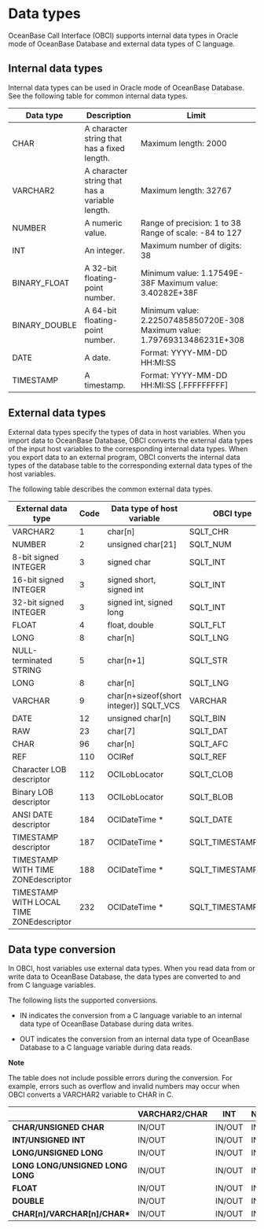 Data types 
===============================



OceanBase Call Interface (OBCI) supports internal data types in Oracle mode of OceanBase Database and external data types of C language. 

Internal data types 
----------------------------

Internal data types can be used in Oracle mode of OceanBase Database. See the following table for common internal data types.


|   Data type   |                  Description                   |                                           Limit                                            |
|---------------|------------------------------------------------|--------------------------------------------------------------------------------------------|
| CHAR          | A character string that has a fixed length.    | Maximum length: 2000                                                                       |
| VARCHAR2      | A character string that has a variable length. | Maximum length: 32767                                                                      |
| NUMBER        | A numeric value.                               | Range of precision: 1 to 38  Range of scale: -84 to 127                    |
| INT           | An integer.                                    | Maximum number of digits: 38                                                               |
| BINARY_FLOAT  | A 32-bit floating-point number.                | Minimum value: 1.17549E-38F  Maximum value: 3.40282E+38F                   |
| BINARY_DOUBLE | A 64-bit floating-point number.                | Minimum value: 2.22507485850720E-308  Maximum value: 1.79769313486231E+308 |
| DATE          | A date.                                        | Format: YYYY-MM-DD HH:MI:SS                                                                |
| TIMESTAMP     | A timestamp.                                   | Format: YYYY-MM-DD HH:MI:SS \[.FFFFFFFFF\]                                                 |



External data types 
----------------------------

External data types specify the types of data in host variables. When you import data to OceanBase Database, OBCI converts the external data types of the input host variables to the corresponding internal data types. When you export data to an external program, OBCI converts the internal data types of the database table to the corresponding external data types of the host variables. 

The following table describes the common external data types.


|            External data type            | Code |        Data type of host variable        |     OBCI type      |
|------------------------------------------|------|------------------------------------------|--------------------|
| VARCHAR2                                 | 1    | char\[n\]                                | SQLT_CHR           |
| NUMBER                                   | 2    | unsigned char\[21\]                      | SQLT_NUM           |
| 8-bit signed INTEGER                     | 3    | signed char                              | SQLT_INT           |
| 16-bit signed INTEGER                    | 3    | signed short, signed int                 | SQLT_INT           |
| 32-bit signed INTEGER                    | 3    | signed int, signed long                  | SQLT_INT           |
| FLOAT                                    | 4    | float, double                            | SQLT_FLT           |
| LONG                                     | 8    | char\[n\]                                | SQLT_LNG           |
| NULL-terminated STRING                   | 5    | char\[n+1\]                              | SQLT_STR           |
| LONG                                     | 8    | char\[n\]                                | SQLT_LNG           |
| VARCHAR                                  | 9    | char\[n+sizeof(short integer)\] SQLT_VCS | VARCHAR            |
| DATE                                     | 12   | unsigned char\[n\]                       | SQLT_BIN           |
| RAW                                      | 23   | char\[7\]                                | SQLT_DAT           |
| CHAR                                     | 96   | char\[n\]                                | SQLT_AFC           |
| REF                                      | 110  | OCIRef                                   | SQLT_REF           |
| Character LOB descriptor                 | 112  | OCILobLocator                            | SQLT_CLOB          |
| Binary LOB descriptor                    | 113  | OCILobLocator                            | SQLT_BLOB          |
| ANSI DATE descriptor                     | 184  | OCIDateTime \*                           | SQLT_DATE          |
| TIMESTAMP descriptor                     | 187  | OCIDateTime \*                           | SQLT_TIMESTAMP     |
| TIMESTAMP WITH TIME ZONEdescriptor       | 188  | OCIDateTime \*                           | SQLT_TIMESTAMP_TZ  |
| TIMESTAMP WITH LOCAL TIME ZONEdescriptor | 232  | OCIDateTime \*                           | SQLT_TIMESTAMP_LTZ |





Data type conversion 
-----------------------------

In OBCI, host variables use external data types. When you read data from or write data to OceanBase Database, the data types are converted to and from C language variables. 

The following lists the supported conversions.

* IN indicates the conversion from a C language variable to an internal data type of OceanBase Database during data writes.

  

* OUT indicates the conversion from an internal data type of OceanBase Database to a C language variable during data reads.

  



**Note**



The table does not include possible errors during the conversion. For example, errors such as overflow and invalid numbers may occur when OBCI converts a VARCHAR2 variable to CHAR in C.


|                                   | **VARCHAR2/CHAR** | **INT** | **NUMBER** | **FLOAT** | **BINARY_FLOAT** | **BINARY_DOUBLE** | **DATE** | **TIMESTAMP** |
|-----------------------------------|-------------------|---------|------------|-----------|------------------|-------------------|----------|---------------|
| **CHAR/UNSIGNED CHAR**            | IN/OUT            | IN/OUT  | IN/OUT     | IN/OUT    | IN/OUT           | IN/OUT            |          |               |
| **INT/UNSIGNED INT**              | IN/OUT            | IN/OUT  | IN/OUT     | IN/OUT    | IN/OUT           | IN/OUT            |          |               |
| **LONG/UNSIGNED LONG**            | IN/OUT            | IN/OUT  | IN/OUT     | IN/OUT    | IN/OUT           | IN/OUT            |          |               |
| **LONG LONG/UNSIGNED LONG LONG**  | IN/OUT            | IN/OUT  | IN/OUT     | IN/OUT    | IN/OUT           | IN/OUT            |          |               |
| **FLOAT**                         | IN/OUT            | IN/OUT  | IN/OUT     | IN/OUT    | IN/OUT           | IN/OUT            |          |               |
| **DOUBLE**                        | IN/OUT            | IN/OUT  | IN/OUT     | IN/OUT    | IN/OUT           | IN/OUT            |          |               |
| **CHAR\[n\]/VARCHAR\[n\]/CHAR\*** | IN/OUT            | IN/OUT  | IN/OUT     | IN/OUT    | IN/OUT           | IN/OUT            | IN/OUT   | IN            |



